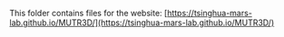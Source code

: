 This folder contains files for the website: [https://tsinghua-mars-lab.github.io/MUTR3D/](https://tsinghua-mars-lab.github.io/MUTR3D/) 